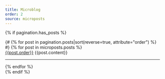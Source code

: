 ```yaml
---
title: Microblog
order: 2
source: microposts
---
```


{% if pagination.has_posts %}
<section>
    {# {% for post in pagination.posts|sort(reverse=true, attribute="order") %} #}
	{% for post in microposts.posts %}
	<div id="{{post.order}}">
		<a href="#{{post.order}}">{{post.order}}</a>
		{{post.content}}
	</div>
	<hr>
    {% endfor %}
</section>
{% endif %}

